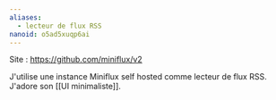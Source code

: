 ```yaml
---
aliases:
  - lecteur de flux RSS
nanoid: o5ad5xuqp6ai
---
```

Site : https://github.com/miniflux/v2

J'utilise une instance Miniflux self hosted comme lecteur de flux RSS.
J'adore son [[UI minimaliste]].
